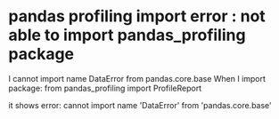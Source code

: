 
# pandas profiling import error : not able to import pandas_profiling package

I cannot import name DataError from pandas.core.base
When I import package:
from pandas_profiling import ProfileReport

it shows error:
cannot import name 'DataError' from 'pandas.core.base'


        